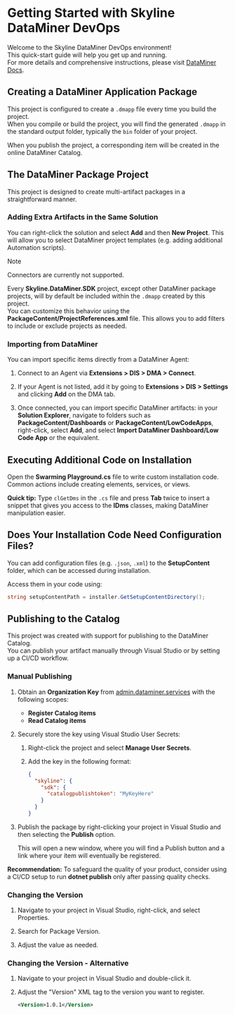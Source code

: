 # Getting Started with Skyline DataMiner DevOps

Welcome to the Skyline DataMiner DevOps environment!  
This quick-start guide will help you get up and running.  
For more details and comprehensive instructions, please visit [DataMiner Docs](https://docs.dataminer.services/).

## Creating a DataMiner Application Package

This project is configured to create a `.dmapp` file every time you build the project.  
When you compile or build the project, you will find the generated `.dmapp` in the standard output folder, typically the `bin` folder of your project.

When you publish the project, a corresponding item will be created in the online DataMiner Catalog.

## The DataMiner Package Project

This project is designed to create multi-artifact packages in a straightforward manner.

### Adding Extra Artifacts in the Same Solution

You can right-click the solution and select **Add** and then **New Project**. This will allow you to select DataMiner project templates (e.g. adding additional Automation scripts).

> [!NOTE]
> Connectors are currently not supported.

Every **Skyline.DataMiner.SDK** project, except other DataMiner package projects, will by default be included within the `.dmapp` created by this project.  
You can customize this behavior using the **PackageContent/ProjectReferences.xml** file. This allows you to add filters to include or exclude projects as needed.

<!-- Currently not supported
### Adding Content from the Catalog

You can reference and include additional content from the Catalog using the **PackageContent/CatalogReferences.xml** file provided in this project.
 -->

### Importing from DataMiner

You can import specific items directly from a DataMiner Agent:  

1. Connect to an Agent via **Extensions > DIS > DMA > Connect**.

1. If your Agent is not listed, add it by going to **Extensions > DIS > Settings** and clicking **Add** on the DMA tab.

1. Once connected, you can import specific DataMiner artifacts: in your **Solution Explorer**, navigate to folders such as **PackageContent/Dashboards** or **PackageContent/LowCodeApps**, right-click, select **Add**, and select **Import DataMiner Dashboard/Low Code App** or the equivalent.

## Executing Additional Code on Installation

Open the **Swarming Playground.cs** file to write custom installation code. Common actions include creating elements, services, or views.

**Quick tip:** Type `clGetDms` in the `.cs` file and press **Tab** twice to insert a snippet that gives you access to the **IDms** classes, making DataMiner manipulation easier.

## Does Your Installation Code Need Configuration Files?

You can add configuration files (e.g. `.json`, `.xml`) to the **SetupContent** folder, which can be accessed during installation.

Access them in your code using:

```csharp
string setupContentPath = installer.GetSetupContentDirectory();
```


## Publishing to the Catalog

This project was created with support for publishing to the DataMiner Catalog.  
You can publish your artifact manually through Visual Studio or by setting up a CI/CD workflow.

### Manual Publishing

1. Obtain an **Organization Key** from [admin.dataminer.services](https://admin.dataminer.services/) with the following scopes:
   - **Register Catalog items**
   - **Read Catalog items**

1. Securely store the key using Visual Studio User Secrets:

   1. Right-click the project and select **Manage User Secrets**.

   1. Add the key in the following format:

      ```json
      { 
        "skyline": {
          "sdk": {
            "catalogpublishtoken": "MyKeyHere"
          }
        }
      }
      ```

1. Publish the package by right-clicking your project in Visual Studio and then selecting the **Publish** option.

   This will open a new window, where you will find a Publish button and a link where your item will eventually be registered.

**Recommendation:** To safeguard the quality of your product, consider using a CI/CD setup to run **dotnet publish** only after passing quality checks.

### Changing the Version

1. Navigate to your project in Visual Studio, right-click, and select Properties.

1. Search for Package Version.

1. Adjust the value as needed.

### Changing the Version - Alternative

1. Navigate to your project in Visual Studio and double-click it.

1. Adjust the "Version" XML tag to the version you want to register.

   ```xml
   <Version>1.0.1</Version>
   ```
